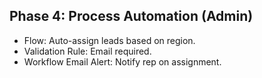 ## Phase 4: Process Automation (Admin)
- Flow: Auto-assign leads based on region.
- Validation Rule: Email required.
- Workflow Email Alert: Notify rep on assignment.